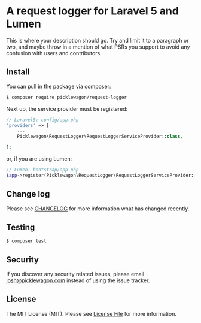 # A request logger for Laravel 5 and Lumen

This is where your description should go. Try and limit it to a paragraph or two, and maybe throw in a mention of what
PSRs you support to avoid any confusion with users and contributors.

## Install

You can pull in the package via composer:

``` bash
$ composer require picklewagon/request-logger
```

Next up, the service provider must be registered:

```php
// Laravel5: config/app.php
'providers' => [
    ...
    Picklewagon\RequestLogger\RequestLoggerServiceProvider::class,

];
```

or, if you are using Lumen:

```php
// Lumen: bootstrap/app.php
$app->register(Picklewagon\RequestLogger\RequestLoggerServiceProvider::class);
```

## Change log

Please see [CHANGELOG](CHANGELOG.md) for more information what has changed recently.

## Testing

``` bash
$ composer test
```

## Security

If you discover any security related issues, please email josh@picklewagon.com instead of using the issue tracker.

## License

The MIT License (MIT). Please see [License File](LICENSE.md) for more information.
